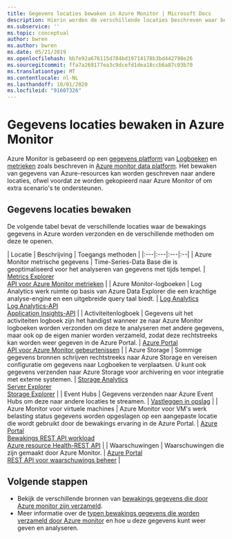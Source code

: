```yaml
---
title: Gegevens locaties bewaken in Azure Monitor | Microsoft Docs
description: Hierin worden de verschillende locaties beschreven waar bewakings gegevens worden opgeslagen in azure, met inbegrip van het Azure Monitor-gegevens platform.
ms.subservice: ''
ms.topic: conceptual
author: bwren
ms.author: bwren
ms.date: 05/21/2019
ms.openlocfilehash: bb7e92a676115d784bd19714178b3bd442798e26
ms.sourcegitcommit: ffa7a269177ea3c9dcefd1dea18ccb6a87c03b70
ms.translationtype: MT
ms.contentlocale: nl-NL
ms.lasthandoff: 10/01/2020
ms.locfileid: "91607326"
---
```

# <a name="monitoring-data-locations-in-azure-monitor"></a>Gegevens locaties bewaken in Azure Monitor

Azure Monitor is gebaseerd op een [gegevens platform](data-platform.md) van [Logboeken](data-platform-logs.md) en [metrieken](data-platform-metrics.md) zoals beschreven in [Azure monitor data platform](data-platform.md). Het bewaken van gegevens van Azure-resources kan worden geschreven naar andere locaties, ofwel voordat ze worden gekopieerd naar Azure Monitor of om extra scenario's te ondersteunen. 

## <a name="monitoring-data-locations"></a>Gegevens locaties bewaken

De volgende tabel bevat de verschillende locaties waar de bewakings gegevens in Azure worden verzonden en de verschillende methoden om deze te openen.

| Locatie | Beschrijving | Toegangs methoden |
|:---|:---|:---|:--|
| Azure Monitor metrische gegevens | Time-Series-Data Base die is geoptimaliseerd voor het analyseren van gegevens met tijds tempel. | [Metrics Explorer](metrics-getting-started.md)<br>[API voor Azure Monitor metrieken](/rest/api/monitor/metrics) |
| Azure Monitor-logboeken    | Log Analytics werk ruimte op basis van Azure Data Explorer die een krachtige analyse-engine en een uitgebreide query taal biedt. | [Log Analytics](../log-query/log-query-overview.md)<br>[Log Analytics-API](https://dev.loganalytics.io/)<br>[Application Insights-API](https://dev.applicationinsights.io/reference/get-query) |
| Activiteitenlogboek | Gegevens uit het activiteiten logboek zijn het handigst wanneer ze naar Azure Monitor logboeken worden verzonden om deze te analyseren met andere gegevens, maar ook op de eigen manier worden verzameld, zodat deze rechtstreeks kan worden weer gegeven in de Azure Portal. | [Azure Portal](./activity-log.md#view-the-activity-log)<br>[API voor Azure Monitor gebeurtenissen](/rest/api/monitor/eventcategories) |
| Azure Storage | Sommige gegevens bronnen schrijven rechtstreeks naar Azure Storage en vereisen configuratie om gegevens naar Logboeken te verplaatsen. U kunt ook gegevens verzenden naar Azure Storage voor archivering en voor integratie met externe systemen.  | [Storage Analytics](/rest/api/storageservices/storage-analytics)<br>[Server Explorer](/visualstudio/azure/vs-azure-tools-storage-resources-server-explorer-browse-manage)<br>[Storage Explorer](../../vs-azure-tools-storage-manage-with-storage-explorer.md?tabs=windows) |
| Event Hubs | Gegevens verzenden naar Azure Event Hubs om deze naar andere locaties te streamen. | [Vastleggen in opslag](../../event-hubs/event-hubs-capture-overview.md)  |
| Azure Monitor voor virtuele machines | Azure Monitor voor VM's werk belasting status gegevens worden opgeslagen op een aangepaste locatie die wordt gebruikt door de bewakings ervaring in de Azure Portal. | [Azure Portal](../insights/vminsights-overview.md)<br>[Bewakings REST API workload](/rest/api/monitor/microsoft.workloadmonitor/components)<br>[Azure resource Health-REST API](/rest/api/resourcehealth/)  |
| Waarschuwingen | Waarschuwingen die zijn gemaakt door Azure Monitor. | [Azure Portal](alerts-managing-alert-instances.md)<br>[REST API voor waarschuwings beheer](/rest/api/monitor/alertsmanagement/alerts) |



## <a name="next-steps"></a>Volgende stappen

- Bekijk de verschillende bronnen van [bewakings gegevens die door Azure monitor zijn verzameld](data-sources.md).
- Meer informatie over de [typen bewakings gegevens die worden verzameld door Azure monitor](data-platform.md) en hoe u deze gegevens kunt weer geven en analyseren.
